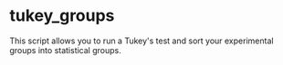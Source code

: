 # tukey_groups
This script allows you to run a Tukey's test and sort your experimental groups into statistical groups.
